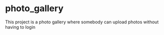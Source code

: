 # photo_gallery
This project is a photo gallery where somebody can upload photos without having to login
